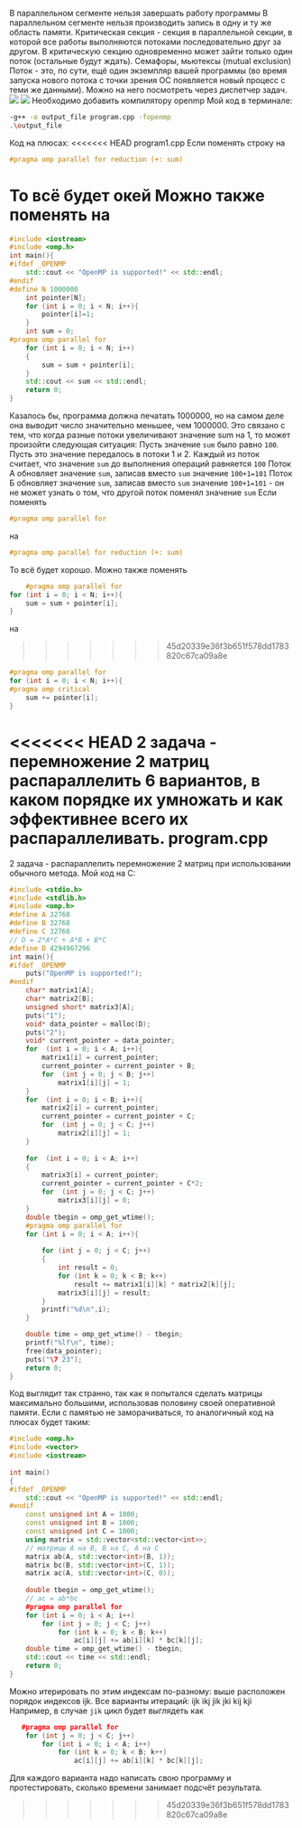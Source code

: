﻿В параллельном сегменте нельзя завершать работу программы
В параллельном сегменте нельзя производить запись в одну и ту же область памяти.
Критическая секция - секция в параллельной секции, в которой все работы выполняются потоками последовательно друг за другом. В критическую секцию одновременно может зайти только один поток (остальные будут ждать). Семафоры, мьютексы (mutual exclusion)
Поток - это, по сути, ещё один экземпляр вашей программы (во время запуска нового потока с точки зрения ОС появляется новый процесс с теми же данными). Можно на него посмотреть через диспетчер задач. 
<a> 
	<img src="https://github.com/FelPrim/bmstu/blob/master/obsidian%20stuff/attachments/Pasted%20image%2020250312193649.png" > 
</a>
<a> 
	<img src="https://github.com/FelPrim/bmstu/blob/master/obsidian%20stuff/attachments/Pasted%20image%2020250312193654.png" > 
</a>
Необходимо добавить компилятору openmp
Мой код в терминале:
```bash
-g++ -o output_file program.cpp -fopenmp
.\output_file
```
Код на плюсах:
<<<<<<< HEAD
program1.cpp
Если поменять строку на 
```cpp
#pragma omp parallel for reduction (+: sum)
```
То всё будет окей
Можно также поменять на 
=======
```cpp
#include <iostream>
#include <omp.h>
int main(){
#ifdef _OPENMP
    std::cout << "OpenMP is supported!" << std::endl;
#endif
#define N 1000000
    int pointer[N];
    for (int i = 0; i < N; i++){
    	pointer[i]=1;
    }
    int sum = 0;
#pragma omp parallel for
    for (int i = 0; i < N; i++)
    {
    	sum = sum + pointer[i];
    }
    std::cout << sum << std::endl;
    return 0;
}
```
Казалось бы, программа должна печатать 1000000, но на самом деле она выводит число значительно меньшее, чем 1000000. Это связано с тем, что когда разные потоки увеличивают значение sum на 1, то может произойти следующая ситуация:
Пусть значение `sum` было равно `100`.
Пусть это значение передалось в потоки 1 и 2. Каждый из поток считает, что значение `sum` до выполнения операций равняется `100`
Поток А обновляет значение `sum`, записав вместо `sum` значение `100+1=101`
Поток Б обновляет значение `sum`, записав вместо `sum` значение `100+1=101` - он не может узнать о том, что другой поток поменял значение `sum`
Если поменять
```cpp
#pragma omp parallel for
```
на 
```cpp
#pragma omp parallel for reduction (+: sum)
```
То всё будет хорошо.
Можно также поменять
```cpp
	#pragma omp parallel for
for (int i = 0; i < N; i++){
   	sum = sum + pointer[i];
}
```
на 
>>>>>>> 45d20339e36f3b651f578dd1783820c67ca09a8e
```cpp
#pragma omp parallel for
for (int i = 0; i < N; i++){
#pragma omp critical
	sum += pointer[i];
}
```
<<<<<<< HEAD
2 задача - перемножение  2 матриц распараллелить
6 вариантов, в каком порядке их умножать и как эффективнее всего их распараллеливать.
program.cpp
=======
2 задача - распараллелить перемножение 2 матриц при использовании обычного метода.
Мой код на C:
```c
#include <stdio.h>
#include <stdlib.h>
#include <omp.h>
#define A 32768
#define B 32768
#define C 32768
// D = 2*A*C + A*B + B*C
#define D 4294967296
int main(){
#ifdef _OPENMP
	puts("OpenMP is supported!");
#endif
	char* matrix1[A];
	char* matrix2[B];
	unsigned short* matrix3[A];
	puts("1");
	void* data_pointer = malloc(D);	
	puts("2");
	void* current_pointer = data_pointer;
	for  (int i = 0; i < A; i++){
		matrix1[i] = current_pointer;
		current_pointer = current_pointer + B;
		for  (int j = 0; j < B; j++)
			matrix1[i][j] = 1;
	}
	for  (int i = 0; i < B; i++){
		matrix2[i] = current_pointer;
		current_pointer = current_pointer + C;
		for  (int j = 0; j < C; j++)
			matrix2[i][j] = 1;
	}
	
	for  (int i = 0; i < A; i++)
	{
		matrix3[i] = current_pointer;
		current_pointer = current_pointer + C*2;
		for  (int j = 0; j < C; j++)
			matrix3[i][j] = 0;
	}
	double tbegin = omp_get_wtime();
	#pragma omp parallel for
	for (int i = 0; i < A; i++){
		
		for (int j = 0; j < C; j++)
		{
			int result = 0;
			for (int k = 0; k < B; k++)
				result += matrix1[i][k] * matrix2[k][j];
			matrix3[i][j] = result;
		}
		printf("%d\n",i);
	}

	double time = omp_get_wtime() - tbegin;
	printf("%lf\n", time);
	free(data_pointer);
	puts("\7 23");
	return 0;
}
```
Код выглядит так странно, так как я попытался сделать матрицы максимально большими, использовав половину своей оперативной памяти. Если с памятью не заморачиваться, то аналогичный код на плюсах будет таким:
```cpp
#include <omp.h>
#include <vector>
#include <iostream>
  
int main()
{
#ifdef _OPENMP
    std::cout << "OpenMP is supported!" << std::endl;
#endif
    const unsigned int A = 1000;
    const unsigned int B = 1000;
    const unsigned int C = 1000;
    using matrix = std::vector<std::vector<int>>;
    // матрицы A на B, B на C, A на C
    matrix ab(A, std::vector<int>(B, 1));
    matrix bc(B, std::vector<int>(C, 1));
    matrix ac(A, std::vector<int>(C, 0));
  
    double tbegin = omp_get_wtime();
	// ac = ab*bc
    #pragma omp parallel for
    for (int i = 0; i < A; i++)
        for (int j = 0; j < C; j++)
            for (int k = 0; k < B; k++)
                ac[i][j] += ab[i][k] * bc[k][j];
    double time = omp_get_wtime() - tbegin;
    std::cout << time << std::endl;
    return 0;
}
```
Можно итерировать по этим индексам по-разному:  выше расположен порядок индексов ijk.
Все варианты итераций:
ijk
ikj
jik
jki
kij
kji
Например, в случае `jik` цикл будет выглядеть как
```cpp
   #pragma omp parallel for
    for (int j = 0; j < C; j++)
        for (int i = 0; i < A; i++)
            for (int k = 0; k < B; k++)
                ac[i][j] += ab[i][k] * bc[k][j];
```
Для каждого варианта надо написать свою программу и протестировать, сколько времени занимает подсчёт результата.

>>>>>>> 45d20339e36f3b651f578dd1783820c67ca09a8e
